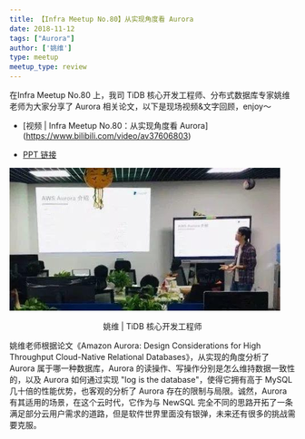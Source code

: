 ```yaml
---
title: 【Infra Meetup No.80】从实现角度看 Aurora
date: 2018-11-12
tags: ["Aurora"]
author: ['姚维']
type: meetup
meetup_type: review
---
```


在Infra Meetup No.80 上，我司 TiDB 核心开发工程师、分布式数据库专家姚维老师为大家分享了 Aurora 相关论文，以下是现场视频&文字回顾，enjoy～

- [视频 | Infra Meetup No.80：从实现角度看 Aurora]
(https://www.bilibili.com/video/av37606803)

- [PPT 链接](https://eyun.baidu.com/s/3nvVulPR)

![姚维 | TiDB 核心开发工程师](media/meetup-80-20181112/1.jpg)

<center>姚维 | TiDB 核心开发工程师</center>

姚维老师根据论文《Amazon Aurora: Design Considerations for High Throughput Cloud-Native Relational Databases》，从实现的角度分析了 Aurora 属于哪一种数据库，Aurora 的读操作、写操作分别是怎么维持数据一致性的，以及 Aurora 如何通过实现 "log is the database"，使得它拥有高于 MySQL 几十倍的性能优势，也客观的分析了 Aurora 存在的限制与局限。诚然，Aurora 有其适用的场景，在这个云时代，它作为与 NewSQL 完全不同的思路开拓了一条满足部分云用户需求的道路，但是软件世界里面没有银弹，未来还有很多的挑战需要克服。



